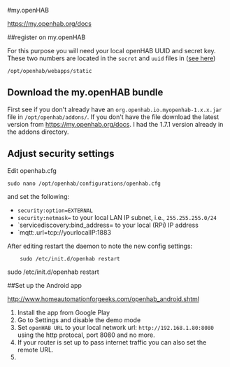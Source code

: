 #my.openHAB

<https://my.openhab.org/docs>

##register on my.openHAB

For this purpose you will need your local openHAB UUID and secret key.
These two numbers are located in the `secret` and `uuid` files in ([see here](https://my.openhab.org/docs))

	/opt/openhab/webapps/static
	
##	Download the my.openHAB bundle 

First see if you don't already have an `org.openhab.io.myopenhab-1.x.x.jar` file in `/opt/openhab/addons/`. If you don't have the file  download the latest version from 
<https://my.openhab.org/docs>.  I had the 1.7.1 version already in the addons directory.

## Adjust security settings

Edit openhab.cfg
	
	sudo nano /opt/openhab/configurations/openhab.cfg

and set the following:

- `security:option=EXTERNAL` 
- `security:netmask=` to your local LAN IP subnet, i.e., `255.255.255.0/24`
- `servicediscovery:bind_address= to your local (RPi) IP address
- `mqtt:<broker>.url=tcp://yourlocalIP:1883
	
	
After editing restart the daemon to note the new config settings:

		sudo /etc/init.d/openhab restart

sudo /etc/init.d/openhab restart

##Set up the Android app

http://www.homeautomationforgeeks.com/openhab_android.shtml

1. Install the app from Google Play
2. Go to Settings and disable the demo mode
3. Set `openHAB URL` to your local network url:  `http://192.168.1.80:8080` using the http protocal, port 8080 and no more.
4. If your router is set up to pass internet traffic you can also set the remote URL.
5.



